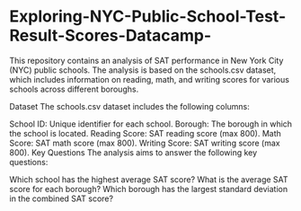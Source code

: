 # Exploring-NYC-Public-School-Test-Result-Scores-Datacamp-


This repository contains an analysis of SAT performance in New York City (NYC) public schools. The analysis is based on the schools.csv dataset, which includes information on reading, math, and writing scores for various schools across different boroughs.

Dataset
The schools.csv dataset includes the following columns:

School ID: Unique identifier for each school.
Borough: The borough in which the school is located.
Reading Score: SAT reading score (max 800).
Math Score: SAT math score (max 800).
Writing Score: SAT writing score (max 800).
Key Questions
The analysis aims to answer the following key questions:

Which school has the highest average SAT score?
What is the average SAT score for each borough?
Which borough has the largest standard deviation in the combined SAT score?
